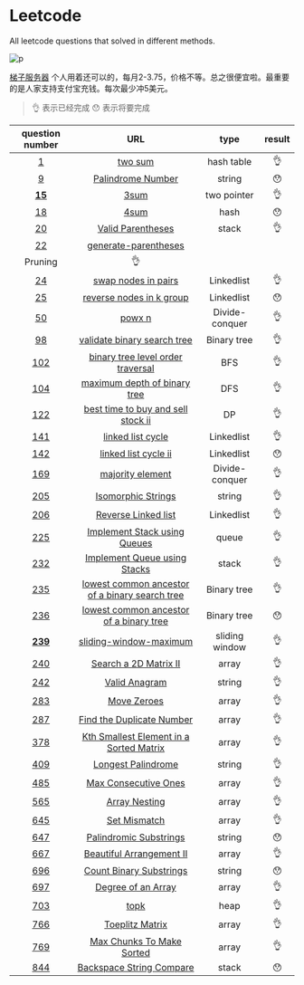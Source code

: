 # Leetcode
All leetcode questions that solved in different methods.

![p](https://raw.githubusercontent.com/basicExploration/Demos/master/donate.png)

[梯子服务器](https://app.cloudcone.com/?ref=2525) 个人用着还可以的，每月2-3.75，价格不等。总之很便宜啦。最重要的是人家支持支付宝充钱。每次最少冲5美元。

> 👌 表示已经完成 😯 表示将要完成

|question number|URL|type|result|
|:---:|:---:|:---:|:---:|
|[1](./1.md)|[two sum](https://leetcode-cn.com/problems/two-sum/)|hash table|👌|
|[9](./9.md)|[Palindrome Number](https://leetcode-cn.com/problems/palindrome-number/description/)|string|😯|
|[**15**](./15.md)|[3sum](https://leetcode-cn.com/problems/3sum/)|two pointer|👌|
|[18](./18.md)|[4sum](https://leetcode-cn.com/problems/4sum/)|hash|😯|
|[20](./20.md)|[Valid Parentheses](https://leetcode-cn.com/problems/valid-parentheses/)|stack|👌|
|[22](./22.md)|[generate-parentheses](https://leetcode-cn.com/problems/generate-parentheses/)|
Pruning|👌|
|[24](./24.md)|[swap nodes in pairs](https://leetcode-cn.com/problems/swap-nodes-in-pairs/)|Linkedlist|👌|
|[25](./25.md)|[reverse nodes in k group](https://leetcode-cn.com/problems/reverse-nodes-in-k-group/)|Linkedlist|😯|
|[50](./50.md)|[powx n](https://leetcode-cn.com/problems/powx-n/)|Divide-conquer|👌|
|[98](./98.md)|[validate binary search tree](https://leetcode-cn.com/problems/validate-binary-search-tree/)|Binary tree|👌|
|[102](./102.md)|[binary tree level order traversal](https://leetcode-cn.com/problems/binary-tree-level-order-traversal/)|BFS|👌|
|[104](./104)|[maximum depth of binary tree](https://leetcode-cn.com/problems/maximum-depth-of-binary-tree/submissions/)|DFS|👌|
|[122](./122.md)|[best time to buy and sell stock ii](https://leetcode-cn.com/problems/best-time-to-buy-and-sell-stock-ii/)|DP|👌|
|[141](./141.md)|[linked list cycle](https://leetcode-cn.com/problems/linked-list-cycle/)|Linkedlist|👌|
|[142](./142.md)|[linked list cycle ii](https://leetcode-cn.com/problems/linked-list-cycle-ii/)|Linkedlist|😯|
|[169](./169.md)|[majority element](https://leetcode-cn.com/problems/majority-element/)|Divide-conquer|👌|
|[205](./205.md)|[Isomorphic Strings](https://leetcode-cn.com/problems/isomorphic-strings/description/)|string|👌|
|[206](./206.md)|[Reverse Linked list](https://leetcode-cn.com/problems/reverse-linked-list/)|Linkedlist|👌|
|[225](./225.md)|[Implement Stack using Queues](https://leetcode-cn.com/problems/implement-stack-using-queues/)|queue|👌|
|[232](./232.md)|[Implement Queue using Stacks](https://leetcode-cn.com/problems/implement-queue-using-stacks/)|stack|👌|
|[235](./235.md)|[lowest common ancestor of a binary search tree](https://leetcode-cn.com/problems/lowest-common-ancestor-of-a-binary-search-tree/)|Binary tree|👌|
|[236](./236.md)|[lowest common ancestor of a binary tree](https://leetcode-cn.com/problems/lowest-common-ancestor-of-a-binary-tree/)|Binary tree|😯|
|[**239**](./239.md)|[sliding-window-maximum](https://leetcode-cn.com/problems/sliding-window-maximum/)|sliding window|👌|
|[240](./240.md)|[Search a 2D Matrix II](https://leetcode-cn.com/problems/search-a-2d-matrix-ii/description/)|array|👌|
|[242](./242.md)|[Valid Anagram](https://leetcode-cn.com/problems/valid-anagram/description/)|string|👌|
|[283](./283.md)|[Move Zeroes](https://leetcode-cn.com/problems/move-zeroes/description/)|array|👌|
|[287](./287.md)|[Find the Duplicate Number](https://leetcode-cn.com/problems/find-the-duplicate-number/description/)|array|👌|
|[378](./378.md)|[Kth Smallest Element in a Sorted Matrix](https://leetcode-cn.com/problems/kth-smallest-element-in-a-sorted-matrix/description/)|array|👌|
|[409](./409.md)|[Longest Palindrome](https://leetcode-cn.com/problems/longest-palindrome/description/)|string|👌|
|[485](./485.md)|[Max Consecutive Ones](https://leetcode-cn.com/problems/max-consecutive-ones/description/)|array|👌|
|[565](./565.md)|[Array Nesting](https://leetcode-cn.com/problems/array-nesting/description/)|array|👌|
|[645](./645.md)|[Set Mismatch](https://leetcode-cn.com/problems/set-mismatch/description/)|array|👌|
|[647](./647.md)|[Palindromic Substrings](https://leetcode-cn.com/problems/palindromic-substrings/description/)|string|😯|
|[667](./667.md)|[Beautiful Arrangement II](https://leetcode-cn.com/problems/beautiful-arrangement-ii/description/)|array|👌|
|[696](./696.md)|[Count Binary Substrings](https://leetcode-cn.com/problems/count-binary-substrings/description/)|string|😯|
|[697](./697.md)|[Degree of an Array](https://leetcode-cn.com/problems/degree-of-an-array/description/)|array|👌|
|[703](./703.md)|[topk](https://leetcode-cn.com/problems/kth-largest-element-in-a-stream/)|heap|👌|
|[766](./766.md)|[Toeplitz Matrix](https://leetcode-cn.com/problems/toeplitz-matrix/)|array|👌|
|[769](./769.md)|[Max Chunks To Make Sorted](https://leetcode-cn.com/problems/max-chunks-to-make-sorted/description/)|array|👌|
|[844](./844.md)|[Backspace String Compare](https://leetcode-cn.com/problems/backspace-string-compare/)|stack|😯|
